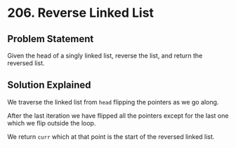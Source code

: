 # 206. Reverse Linked List

## Problem Statement

Given the head of a singly linked list, reverse the list, and return the reversed list.

## Solution Explained

We traverse the linked list from `head` flipping the pointers as we go along.

After the last iteration we have flipped all the pointers except for the last one which we flip outside the loop.

We return `curr` which at that point is the start of the reversed linked list.
